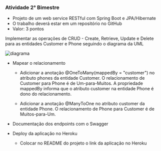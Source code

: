 ### Atividade 2° Bimestre

* Projeto de um web service RESTful com Spring Boot e JPA/Hibernate
* O trabalho deverá estar em um repositório no GitHub
* Valor: 3 pontos

Implementar as operações de CRUD - Create, Retrieve, Update e Delete para as entidades Customer e Phone seguindo o diagrama da UML

![diagrama](https://user-images.githubusercontent.com/56240254/99082364-d4336600-25a2-11eb-933d-5bdf8062a76d.PNG)

* Mapear o relacionamento
    * Adicionar a anotação @OneToMany(mappedBy = "customer") no atributo phones da entidade Customer. O relacionamento de Customer para Phone é de Um-para-Muitos.
    A propriedade mappedBy informa que o atributo customer na entidade Phone é dono do relacionamento.

    * Adicionar a anotação @ManyToOne no atributo customer da entidade Phone.
    O relacionamento de Phone para Customer é de Muitos-para-Um.

* Documentação dos endpoints com o Swagger

* Deploy da aplicação no Heroku
    * Colocar no README do projeto o link da aplicação no Heroku
